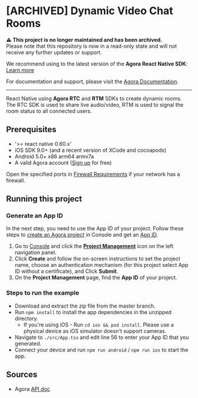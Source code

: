 # [ARCHIVED] Dynamic Video Chat Rooms

**⚠️ This project is no longer maintained and has been archived.**  
Please note that this repository is now in a read-only state and will not receive any further updates or support.

We recommend using to the latest version of the **Agora React Native SDK**: [Learn more](https://www.agora.io/en/products/video-call/) 

For documentation and support, please visit the [Agora Documentation](https://docs.agora.io/en/).

---
React Native using **Agora RTC** and **RTM** SDKs to create dynamic rooms. The RTC SDK is used to share live audio/video, RTM is used to signal the room status to all connected users.

## Prerequisites
* '>= react native 0.60.x'
* iOS SDK 9.0+ (and a recent version of XCode and cocoapods)
* Android 5.0+ x86 arm64 armv7a
* A valid Agora account ([Sign up](https://console.agora.io/) for free)

<div class="alert note">Open the specified ports in <a href="https://docs.agora.io/cn/Agora%20Platform/firewall?platform=All%20Platforms">Firewall Requirements</a> if your network has a firewall.</div>

## Running this project

### Generate an App ID

In the next step, you need to use the App ID of your project. Follow these steps to [create an Agora project](https://docs.agora.io/en/Agora%20Platform/manage_projects?platform=All%20Platforms) in Console and get an [App ID](https://docs.agora.io/en/Agora%20Platform/terms?platform=All%20Platforms#a-nameappidaapp-id ).

1. Go to [Console](https://dashboard.agora.io/) and click the **[Project Management](https://dashboard.agora.io/projects)** icon on the left navigation panel. 
2. Click **Create** and follow the on-screen instructions to set the project name, choose an authentication mechanism (for this project select App ID without a certificate), and Click **Submit**. 
3. On the **Project Management** page, find the **App ID** of your project. 

### Steps to run the example

* Download and extract the zip file from the master branch.
* Run `npm install` to install the app dependencies in the unzipped directory.
  * If you're using iOS - Run `cd ios && pod install`. Please use a physical device as iOS simulator doesn't support cameras.
* Navigate to `./src/App.tsx` and edit line 56 to enter your App ID that you generated.
* Connect your device and run `npm run android` / `npm run ios` to start the app.


## Sources
* Agora [API doc](https://docs.agora.io/en/)
